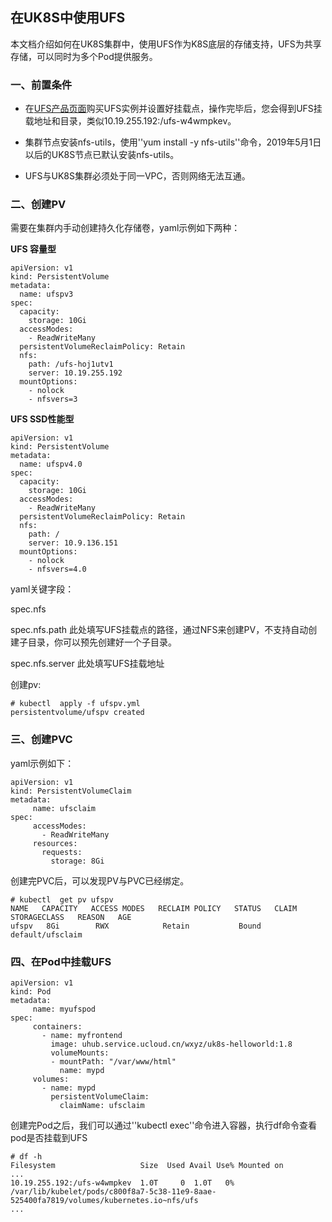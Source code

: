 
## 在UK8S中使用UFS


本文档介绍如何在UK8S集群中，使用UFS作为K8S底层的存储支持，UFS为共享存储，可以同时为多个Pod提供服务。

### 一、前置条件

* 在[UFS产品页面](https://console.ucloud.cn/ufs/ufs)购买UFS实例并设置好挂载点，操作完毕后，您会得到UFS挂载地址和目录，类似10.19.255.192:/ufs-w4wmpkev。

* 集群节点安装nfs-utils，使用''yum install -y nfs-utils''命令，2019年5月1日以后的UK8S节点已默认安装nfs-utils。

* UFS与UK8S集群必须处于同一VPC，否则网络无法互通。



### 二、创建PV


需要在集群内手动创建持久化存储卷，yaml示例如下两种：

**UFS 容量型**

```
apiVersion: v1
kind: PersistentVolume
metadata:
  name: ufspv3
spec:
  capacity:
    storage: 10Gi
  accessModes:
    - ReadWriteMany
  persistentVolumeReclaimPolicy: Retain
  nfs:
    path: /ufs-hoj1utv1
    server: 10.19.255.192
  mountOptions:
    - nolock
    - nfsvers=3
```

**UFS SSD性能型**

```
apiVersion: v1
kind: PersistentVolume
metadata:
  name: ufspv4.0
spec:
  capacity:
    storage: 10Gi
  accessModes:
    - ReadWriteMany
  persistentVolumeReclaimPolicy: Retain
  nfs:
    path: /
    server: 10.9.136.151
  mountOptions:
    - nolock
    - nfsvers=4.0
```

yaml关键字段：

spec.nfs    

spec.nfs.path  此处填写UFS挂载点的路径，通过NFS来创建PV，不支持自动创建子目录，你可以预先创建好一个子目录。

spec.nfs.server 此处填写UFS挂载地址


创建pv:

```
# kubectl  apply -f ufspv.yml 
persistentvolume/ufspv created

```

### 三、创建PVC

yaml示例如下：

```
apiVersion: v1
kind: PersistentVolumeClaim
metadata:
     name: ufsclaim
spec:
     accessModes:
       - ReadWriteMany
     resources:
       requests:
         storage: 8Gi
```

创建完PVC后，可以发现PV与PVC已经绑定。

```
# kubectl  get pv ufspv
NAME   CAPACITY   ACCESS MODES   RECLAIM POLICY   STATUS   CLAIM              STORAGECLASS   REASON   AGE
ufspv   8Gi        RWX            Retain           Bound    default/ufsclaim 
```

### 四、在Pod中挂载UFS

```
apiVersion: v1
kind: Pod
metadata:
     name: myufspod
spec:
     containers:
       - name: myfrontend
         image: uhub.service.ucloud.cn/wxyz/uk8s-helloworld:1.8
         volumeMounts:
         - mountPath: "/var/www/html"
           name: mypd
     volumes:
       - name: mypd
         persistentVolumeClaim:
           claimName: ufsclaim

```

创建完Pod之后，我们可以通过''kubectl exec''命令进入容器，执行df命令查看pod是否挂载到UFS

```
# df -h
Filesystem                   Size  Used Avail Use% Mounted on
...
10.19.255.192:/ufs-w4wmpkev  1.0T     0  1.0T   0% /var/lib/kubelet/pods/c800f8a7-5c38-11e9-8aae-525400fa7819/volumes/kubernetes.io~nfs/ufs
...

```
